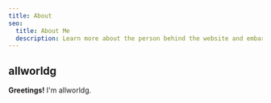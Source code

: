 ```yaml
---
title: About
seo:
  title: About Me
  description: Learn more about the person behind the website and embark on a journey of inspiration and shared experiences.
---
```


## allworldg

**Greetings!** I'm allworldg.
